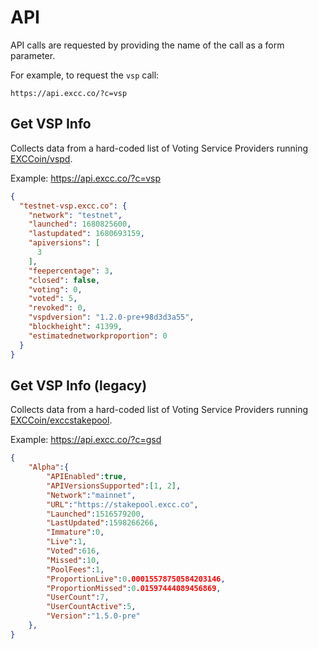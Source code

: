 # API

API calls are requested by providing the name of the call as a form parameter.

For example, to request the `vsp` call:

```no-highlight
https://api.excc.co/?c=vsp
```

## Get VSP Info

Collects data from a hard-coded list of Voting Service Providers running
[EXCCoin/vspd](https://github.com/EXCCoin/vspd).

Example: <https://api.excc.co/?c=vsp>

```json
{
  "testnet-vsp.excc.co": {
    "network": "testnet",
    "launched": 1680825600,
    "lastupdated": 1680693159,
    "apiversions": [
      3
    ],
    "feepercentage": 3,
    "closed": false,
    "voting": 0,
    "voted": 5,
    "revoked": 0,
    "vspdversion": "1.2.0-pre+98d3d3a55",
    "blockheight": 41399,
    "estimatednetworkproportion": 0
  }
}
```

## Get VSP Info (legacy)

Collects data from a hard-coded list of Voting Service Providers running
[EXCCoin/exccstakepool](https://github.com/EXCCoin/exccstakepool).

Example: <https://api.excc.co/?c=gsd>

```json
{
    "Alpha":{
        "APIEnabled":true,
        "APIVersionsSupported":[1, 2],
        "Network":"mainnet",
        "URL":"https://stakepool.excc.co",
        "Launched":1516579200,
        "LastUpdated":1598266266,
        "Immature":0,
        "Live":1,
        "Voted":616,
        "Missed":10,
        "PoolFees":1,
        "ProportionLive":0.00015578750584203146,
        "ProportionMissed":0.01597444089456869,
        "UserCount":7,
        "UserCountActive":5,
        "Version":"1.5.0-pre"
    },
}
```
